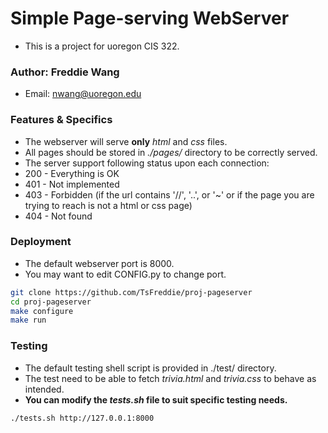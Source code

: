 # Simple Page-serving WebServer #

* This is a project for uoregon CIS 322.

### Author: Freddie Wang ###

* Email: nwang@uoregon.edu

### Features & Specifics ###

* The webserver will serve __only__ *html* and *css* files.
* All pages should be stored in *./pages/* directory to be correctly served.
* The server support following status upon each connection:
 * 200 - Everything is OK
 * 401 - Not implemented
 * 403 - Forbidden (if the url contains '//', '..', or '~' or if the page you are trying to reach is not a html or css page)
 * 404 - Not found

### Deployment ###
* The default webserver port is 8000.
* You may want to edit CONFIG.py to change port.
```bash
git clone https://github.com/TsFreddie/proj-pageserver
cd proj-pageserver
make configure
make run
```

### Testing ###
* The default testing shell script is provided in ./test/ directory.
* The test need to be able to fetch *trivia.html* and *trivia.css* to behave as intended.
* __You can modify the *tests.sh* file to suit specific testing needs.__
```bash
./tests.sh http://127.0.0.1:8000
```
